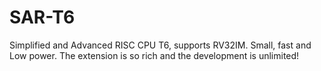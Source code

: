 # SAR-T6
Simplified and Advanced RISC CPU T6, supports RV32IM. Small, fast and Low power. The extension is so rich and the development is unlimited!
